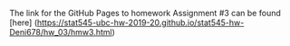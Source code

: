 The link for the GitHub Pages to homework Assignment #3 can be found [here] (https://stat545-ubc-hw-2019-20.github.io/stat545-hw-Deni678/hw_03/hmw3.html)

